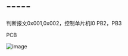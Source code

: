 # -----
判断报文0x001,0x002，控制单片机I0 PB2，PB3

PCB

![image](https://user-images.githubusercontent.com/87753942/162560122-1a277066-2d95-4683-b849-3c894faa9a50.png)
